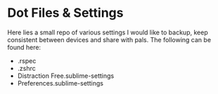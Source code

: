 # Dot Files & Settings

Here lies a small repo of various settings I would like to backup, keep consistent between devices and share with pals.
The following can be found here:

* .rspec
* .zshrc
* Distraction Free.sublime-settings
* Preferences.sublime-settings